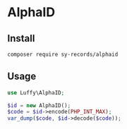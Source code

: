 # AlphaID

## Install

```bash
composer require sy-records/alphaid
```

## Usage

```php
use Luffy\AlphaID;

$id = new AlphaID();
$code = $id->encode(PHP_INT_MAX);
var_dump($code, $id->decode($code));
```
